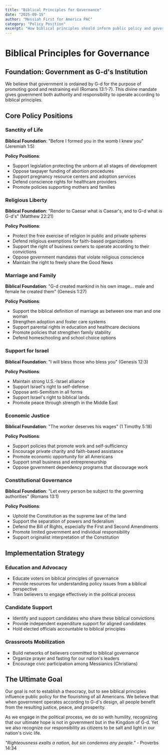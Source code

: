 ```yaml
---
title: "Biblical Principles for Governance"
date: "2025-09-15"
author: "Messiah First for America PAC"
category: "Policy Position"
excerpt: "How biblical principles should inform public policy and governance in America."
---
```


# Biblical Principles for Governance

## Foundation: Government as G-d's Institution

We believe that government is ordained by G-d for the purpose of promoting good and restraining evil (Romans 13:1-7). This divine mandate gives government both authority and responsibility to operate according to biblical principles.

## Core Policy Positions

### Sanctity of Life

**Biblical Foundation**: "Before I formed you in the womb I knew you" (Jeremiah 1:5)

**Policy Positions**:
- Support legislation protecting the unborn at all stages of development
- Oppose taxpayer funding of abortion procedures
- Support pregnancy resource centers and adoption services
- Defend conscience rights for healthcare providers
- Promote policies supporting mothers and families

### Religious Liberty

**Biblical Foundation**: "Render to Caesar what is Caesar's, and to G-d what is G-d's" (Matthew 22:21)

**Policy Positions**:
- Protect the free exercise of religion in public and private spheres
- Defend religious exemptions for faith-based organizations
- Support the right of business owners to operate according to their convictions
- Oppose government mandates that violate religious conscience
- Maintain the right to freely share the Good News

### Marriage and Family

**Biblical Foundation**: "G-d created mankind in his own image... male and female he created them" (Genesis 1:27)

**Policy Positions**:
- Support the biblical definition of marriage as between one man and one woman
- Strengthen adoption and foster care systems
- Support parental rights in education and healthcare decisions
- Promote policies that strengthen family stability
- Defend homeschooling and school choice options

### Support for Israel

**Biblical Foundation**: "I will bless those who bless you" (Genesis 12:3)

**Policy Positions**:
- Maintain strong U.S.-Israel alliance
- Support Israel's right to self-defense
- Oppose anti-Semitism in all forms
- Support Israel's right to biblical lands
- Promote peace through strength in the Middle East

### Economic Justice

**Biblical Foundation**: "The worker deserves his wages" (1 Timothy 5:18)

**Policy Positions**:
- Support policies that promote work and self-sufficiency
- Encourage private charity and faith-based assistance
- Promote economic opportunity for all Americans
- Support small business and entrepreneurship
- Oppose government dependency programs that discourage work

### Constitutional Governance

**Biblical Foundation**: "Let every person be subject to the governing authorities" (Romans 13:1)

**Policy Positions**:
- Uphold the Constitution as the supreme law of the land
- Support the separation of powers and federalism
- Defend the Bill of Rights, especially the First and Second Amendments
- Promote limited government and individual responsibility
- Support originalist interpretation of the Constitution

## Implementation Strategy

### Education and Advocacy
- Educate voters on biblical principles of governance
- Provide resources for understanding policy issues from a biblical perspective
- Train believers to engage effectively in the political process

### Candidate Support
- Identify and support candidates who share these biblical convictions
- Provide independent expenditure support for aligned candidates
- Hold elected officials accountable to biblical principles

### Grassroots Mobilization
- Build networks of believers committed to biblical governance
- Organize prayer and fasting for our nation's leaders
- Encourage civic participation among Messianics (Christians)

## The Ultimate Goal

Our goal is not to establish a theocracy, but to see biblical principles influence public policy for the flourishing of all Americans. We believe that when government operates according to G-d's design, all people benefit from the resulting justice, peace, and prosperity.

As we engage in the political process, we do so with humility, recognizing that our ultimate hope is not in government but in the Kingdom of G-d. Yet we also recognize our responsibility as citizens to be salt and light in our nation's civic life.

*"Righteousness exalts a nation, but sin condemns any people."* - Proverbs 14:34
